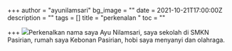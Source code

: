 +++
author = "ayunilamsari"
bg_image = ""
date = 2021-10-21T17:00:00Z
description = ""
tags = []
title = "perkenalan "
toc = ""

+++
![](https://ayunilam.netlify.app/uploads/remini20210906110526869.jpg)Perkenalkan nama saya Ayu Nilamsari, saya sekolah di SMKN Pasirian, rumah saya Kebonan Pasirian, hobi saya menyanyi dan olahraga.